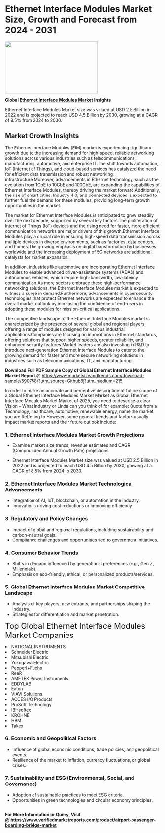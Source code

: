 <H1>Ethernet Interface Modules Market Size, Growth and Forecast from 2024 - 2031</H1><img class="aligncenter size-medium wp-image-584254" src="https://thirdeyenews.in/wp-content/uploads/2024/09/Global-Market-Research-300x168.jpeg" alt="" width="300" height="168" /><p><strong>Global&nbsp;<a href="https://www.marketsizeandtrends.com/download-sample/590758/?utm_source=Github8j?utm_medium=215">Ethernet Interface Modules Market</a> Insights</strong></p><p>Ethernet Interface Modules Market size was valued at USD 2.5 Billion in 2022 and is projected to reach USD 4.5 Billion by 2030, growing at a CAGR of 8.5% from 2024 to 2030.</p><p><h2>Market Growth Insights</h2> <p>The Ethernet Interface Modules (EIM) market is experiencing significant growth due to the increasing demand for high-speed, reliable networking solutions across various industries such as telecommunications, manufacturing, automotive, and enterprise IT.The shift towards automation, IoT (Internet of Things), and cloud-based services has catalyzed the need for efficient data transmission and robust networking infrastructure.Moreover, advancements in Ethernet technology, such as the evolution from 1GbE to 10GbE and 100GbE, are expanding the capabilities of Ethernet Interface Modules, thereby driving the market forward.Additionally, the rise of smart cities, Industry 4.0, and connected devices is expected to further fuel the demand for these modules, providing long-term growth opportunities in the market.</p> <p>The market for Ethernet Interface Modules is anticipated to grow steadily over the next decade, supported by several key factors.The proliferation of Internet of Things (IoT) devices and the rising need for faster, more efficient communication networks are major drivers of this growth.Ethernet Interface Modules play a crucial role in ensuring high-speed data transmission across multiple devices in diverse environments, such as factories, data centers, and homes.The growing emphasis on digital transformation by businesses worldwide and the increasing deployment of 5G networks are additional catalysts for market expansion.</p> <p>In addition, industries like automotive are incorporating Ethernet Interface Modules to enable advanced driver-assistance systems (ADAS) and autonomous vehicles, which require high-bandwidth, low-latency communication.As more sectors embrace these high-performance networking solutions, the Ethernet Interface Modules market is expected to witness a surge in demand.Furthermore, advancements in cybersecurity technologies that protect Ethernet networks are expected to enhance the overall market outlook by increasing the confidence of end-users in adopting these modules for mission-critical applications.</p> <p>The competitive landscape of the Ethernet Interface Modules market is characterized by the presence of several global and regional players offering a range of modules designed for various industrial applications.Companies are focusing on innovations in Ethernet standards, offering solutions that support higher speeds, greater reliability, and enhanced security features.Market leaders are also investing in R&D to introduce next-generation Ethernet Interface Modules to cater to the growing demand for faster and more secure networking solutions in industries such as telecommunications, IT, and manufacturing.</p> <p><span class=""><strong>Download Full PDF Sample Copy of Global Ethernet Interface Modules Market Report</strong> @ <a href="https://www.marketsizeandtrends.com/download-sample/590758/?utm_source=Github8j?utm_medium=215" target="_blank">https://www.marketsizeandtrends.com/download-sample/590758/?utm_source=Github8j?utm_medium=215</a></span></p><p>In order to make an accurate and perceptive description of future scope of a Global&nbsp;Ethernet Interface Modules Market Market as Global&nbsp;Ethernet Interface Modules Market Market of 2025, you need to describe a clear Vision &ndash; What Industry or Linda can you think of for example: Quote from a Technology, healthcare, automotive, renewable energy, name the market you are Reffering to.However, some general trends and factors usually impact market reports and their future outlook include:</p><h3>1.&nbsp;<strong>Ethernet Interface Modules Market Growth Projections</strong></h3><ul><li>Examine market size trends, revenue estimates and CAGR (Compounded Annual Growth Rate) projections.</li><li><p>Ethernet Interface Modules Market size was valued at USD 2.5 Billion in 2022 and is projected to reach USD 4.5 Billion by 2030, growing at a CAGR of 8.5% from 2024 to 2030.</p></li></ul><h3>2.&nbsp;<strong>Ethernet Interface Modules Market Technological Advancements</strong></h3><ul><li>Integration of AI, IoT, blockchain, or automation in the industry.</li><li>Innovations driving cost reductions or improving efficiency.</li></ul><h3>3.&nbsp;<strong>Regulatory and Policy Changes</strong></h3><ul><li>Impact of global and regional regulations, including sustainability and carbon-neutral goals.</li><li>Compliance challenges and opportunities tied to government initiatives.</li></ul><h3>4.&nbsp;<strong>Consumer Behavior Trends</strong></h3><ul><li>Shifts in demand influenced by generational preferences (e.g., Gen Z, Millennials).</li><li>Emphasis on eco-friendly, ethical, or personalized products/services.</li></ul><h3>5.&nbsp;<strong>Global Ethernet Interface Modules Market Competitive Landscape</strong></h3><ul><li>Analysis of key players, new entrants, and partnerships shaping the industry.</li><li>Strategies for differentiation and market penetration.</li></ul><p data-pm-slice="1 1 []"><span style="color: inherit; font-family: inherit; font-size: 25px;">Top Global Ethernet Interface Modules Market Companies</span></p><div class="" data-test-id=""><p><li>NATIONAL INSTRUMENTS</li><li> Schneider Electric</li><li> Mitsubishi Electric</li><li> Yokogawa Electric</li><li> Pepperl+Fuchs</li><li> ReeR</li><li> AMETEK Power Instruments</li><li> EDDYLAB</li><li> Eaton</li><li> VIAVI Solutions</li><li> ACCES I/O Products</li><li> ProSoft Technology</li><li> IBHsoftec</li><li> KROHNE</li><li> HBM</li><li> Takex</li></p></div><h3>6.&nbsp;<strong>Economic and Geopolitical Factors</strong></h3><ul><li>Influence of global economic conditions, trade policies, and geopolitical events.</li><li>Resilience of the market to inflation, currency fluctuations, or global crises.</li></ul><h3>7.&nbsp;<strong>Sustainability and ESG (Environmental, Social, and Governance)</strong></h3><ul><li>Adoption of sustainable practices to meet ESG criteria.</li><li>Opportunities in green technologies and circular economy principles.</li></ul><h2><strong style="font-size: 14px;">For More Information or Query, Visit @&nbsp;</strong><a style="background-color: #ffffff; font-size: 14px;" href="https://www.marketsizeandtrends.com/report/ethernet-interface-modules-market/" target="_blank">https://www.verifiedmarketreports.com/product/airport-passenger-boarding-bridge-market</a></h2>